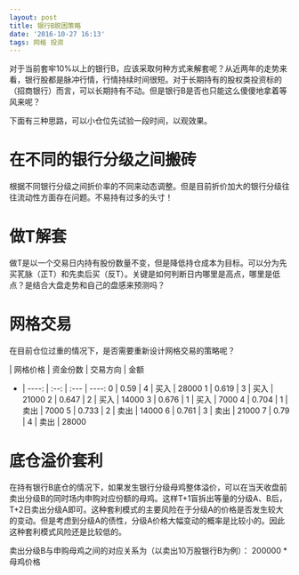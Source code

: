 ```yaml
---
layout: post
title: 银行B脱困策略
date: '2016-10-27 16:13'
tags: 网格 投资
---
```


对于当前套牢10%以上的银行B，应该采取何种方式来解套呢？从近两年的走势来看，银行股都是脉冲行情，行情持续时间很短。对于长期持有的股权类投资标的（招商银行）而言，可以长期持有不动。但是银行B是否也只能这么傻傻地拿着等风来呢？

下面有三种思路，可以小仓位先试验一段时间，以观效果。

# 在不同的银行分级之间搬砖

根据不同银行分级之间折价率的不同来动态调整。但是目前折价加大的银行分级往往流动性方面存在问题。不易持有过多的头寸！

# 做T解套

做T是以一个交易日内持有股份数量不变，但是降低持仓成本为目标。可以分为先买芤脉（正T）和先卖后买（反T）。关键是如何判断日内哪里是高点，哪里是低点？是结合大盘走势和自己的盘感来预测吗？

# 网格交易

在目前仓位过重的情况下，是否需要重新设计网格交易的策略呢？

  |  网格价格 | 资金份数 | 交易方向 |    金额
- | ----: | :--: | :--- | ----:
0 |  0.59 |  4   | 买入   | 28000
1 | 0.619 |  3   | 买入   | 21000
2 | 0.647 |  2   | 买入   | 14000
3 | 0.676 |  1   | 买入   |  7000
4 | 0.704 |  1   | 卖出   |  7000
5 | 0.733 |  2   | 卖出   | 14000
6 | 0.761 |  3   | 卖出   | 21000
7 |  0.79 |  4   | 卖出   | 28000

# 底仓溢价套利

在持有银行B底仓的情况下，如果发生银行分级母鸡整体溢价，可以在当天收盘前卖出分级B的同时场内申购对应份额的母鸡。这样T+1盲拆出等量的分级A、B后，T+2日卖出分级A即可。这种套利模式的主要风险在于分级A的价格是否发生较大的变动。但是考虑到分级A的债性，分级A价格大幅变动的概率是比较小的。因此这种套利模式风险还是比较低的。

卖出分级B与申购母鸡之间的对应关系为（以卖出10万股银行B为例）： 200000 * 母鸡价格
